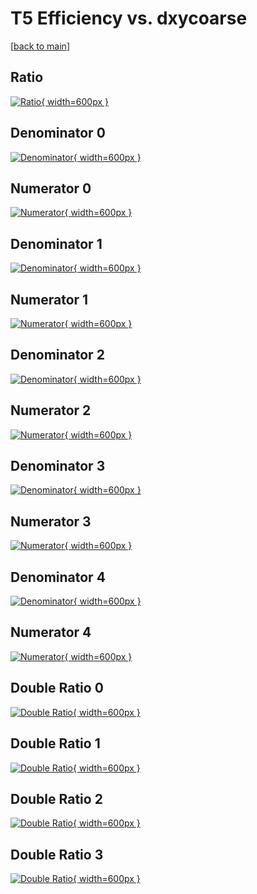 # T5 Efficiency vs. dxycoarse

[[back to main](./)]



## Ratio

[![Ratio](../mtv/var/T5_base_321_1_eff_dxycoarse.png){ width=600px }](../mtv/var/T5_base_321_1_eff_dxycoarse.pdf)

## Denominator 0

[![Denominator](../mtv/den/T5_base_321_1_eff_dxycoarse_den0.png){ width=600px }](../mtv/den/T5_base_321_1_eff_dxycoarse_den0.pdf)

## Numerator 0

[![Numerator](../mtv/num/T5_base_321_1_eff_dxycoarse_num0.png){ width=600px }](../mtv/num/T5_base_321_1_eff_dxycoarse_num0.pdf)

## Denominator 1

[![Denominator](../mtv/den/T5_base_321_1_eff_dxycoarse_den1.png){ width=600px }](../mtv/den/T5_base_321_1_eff_dxycoarse_den1.pdf)

## Numerator 1

[![Numerator](../mtv/num/T5_base_321_1_eff_dxycoarse_num1.png){ width=600px }](../mtv/num/T5_base_321_1_eff_dxycoarse_num1.pdf)

## Denominator 2

[![Denominator](../mtv/den/T5_base_321_1_eff_dxycoarse_den2.png){ width=600px }](../mtv/den/T5_base_321_1_eff_dxycoarse_den2.pdf)

## Numerator 2

[![Numerator](../mtv/num/T5_base_321_1_eff_dxycoarse_num2.png){ width=600px }](../mtv/num/T5_base_321_1_eff_dxycoarse_num2.pdf)

## Denominator 3

[![Denominator](../mtv/den/T5_base_321_1_eff_dxycoarse_den3.png){ width=600px }](../mtv/den/T5_base_321_1_eff_dxycoarse_den3.pdf)

## Numerator 3

[![Numerator](../mtv/num/T5_base_321_1_eff_dxycoarse_num3.png){ width=600px }](../mtv/num/T5_base_321_1_eff_dxycoarse_num3.pdf)

## Denominator 4

[![Denominator](../mtv/den/T5_base_321_1_eff_dxycoarse_den4.png){ width=600px }](../mtv/den/T5_base_321_1_eff_dxycoarse_den4.pdf)

## Numerator 4

[![Numerator](../mtv/num/T5_base_321_1_eff_dxycoarse_num4.png){ width=600px }](../mtv/num/T5_base_321_1_eff_dxycoarse_num4.pdf)

## Double Ratio 0

[![Double Ratio](../mtv/ratio/T5_base_321_1_eff_dxycoarse_ratio0.png){ width=600px }](../mtv/ratio/T5_base_321_1_eff_dxycoarse_ratio0.pdf)

## Double Ratio 1

[![Double Ratio](../mtv/ratio/T5_base_321_1_eff_dxycoarse_ratio1.png){ width=600px }](../mtv/ratio/T5_base_321_1_eff_dxycoarse_ratio1.pdf)

## Double Ratio 2

[![Double Ratio](../mtv/ratio/T5_base_321_1_eff_dxycoarse_ratio2.png){ width=600px }](../mtv/ratio/T5_base_321_1_eff_dxycoarse_ratio2.pdf)

## Double Ratio 3

[![Double Ratio](../mtv/ratio/T5_base_321_1_eff_dxycoarse_ratio3.png){ width=600px }](../mtv/ratio/T5_base_321_1_eff_dxycoarse_ratio3.pdf)

